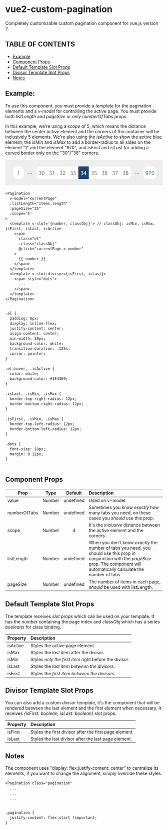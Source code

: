 # vue2-custom-pagination

Completely customizable custom pagination component for vue.js version 2.

## TABLE OF CONTENTS
* [Example](#example)
* [Component Props](#component_props)
* [Default Template Slot Props](#default_slotprops)
* [Divisor Template Slot Props](#divisor_slotprops)
* [Notes](#notes)


## Example:

To use this component, you must provide a _template_ for the pagination elements and a _v-model_ for controlling the active page. You must provide both
*listLength* and *pageSize* or *only* *numberOfTabs* props.

In this example, we're using a *scope* of 5, which means the distance between the center *active* element and the corners of the container will be inclusively 5 elements.
We're also using the *isActive* to show the active blue element, the *isMin* and *isMax* to add a border-radius to all sides on the element "1" and the element "970", and *isFirst* and *isLast*
for adding a curved border only on the "30"/"38" corners.

![Pagination Example](/screenshots/example.png)

```
<Pagination
  v-model="currentPage"
  :listLength="items.length"
  :pageSize="25"
  :scope='5'
>
  <template v-slot='{number, classObj}'> // classObj: isMin, isMax, isFirst, isLast, isActive
    <span
      class="el"
      :class="classObj"
      @click="currentPage = number"
    >
      {{ number }}
    </span>
  </template>
  <template v-slot:divisor={isFirst, isLast}>
    <span style="dots">
      ...
    </span>
  </template>
</Pagination>
```

```

.el {
  padding: 6px;
  display: inline-flex;
  justify-content: center;
  align-content: center;
  min-width: 30px;
  background-color: white;
  transition-duration: .125s;
  cursor: pointer;
}

.el:hover, .isActive { 
  color: white;
  background-color: #1E4369;
}

.isLast, .isMin, .isMax {
  border-top-right-radius: 12px;
  border-bottom-right-radius: 12px;
}

.isFirst, .isMin, .isMax {
  border-top-left-radius: 12px;
  border-bottom-left-radius: 12px;
}

.dots {
  font-size: 18px;
  margin: 0 12px;
}


```

## Component Props

| Prop      | Type | Default | Description |
| -------------|:-------------:|:-------------:|:-------------|
| value | Number | undefined | Used on v-model. |
| numberOfTabs | Number | undefined | Sometimes you know *exactly* how many tabs you need, on these cases you *should* use this prop. |
| scope | Number | 4 | It's the *inclusive* distance between the active element and the corners. |
| listLength | Number | undefined | When you don't know *exactly* the number of tabs you need, you should use this prop in conjunction with the *pageSize* prop. The component will automatically calculate the number of tabs. |
| pageSize | Number | undefined | The number of items in each page, *should* be used with listLength. |


## Default Template Slot Props

The template receives *slot props* which can be used on your template. It has the *number* containing the page index and *classObj* which has a series *booleans* for class binding.

| Property      | Description          |
| ------------- |:-------------|
| isActive      | Styles the active page element. |
| isMax         | Styles the *last item* after the divisor. |
| isMin         | Styles *only the first item* right before the divisor. |
| isLast        | Styles the *last item between the divisors*. |
| isFirst       | Styles the *first item between the divisors*.  |


## Divisor Template Slot Props

You can also add a custom *divisor* template, it's the component that will be rendered between the last element and the first element when necessary. It receives *{isFirst: boolean, isLast: boolean}* slot props.


| Property | Description | 
| ------------- |:-------------|
| isFirst | Styles the first divisor after the first page element. | 
| isLast | Styles the last divisor after the last page element. |


## Notes

The component uses "display: flex;justify-content: center" to centralize its elements, if you want to change the alignment, simply override these styles.

```
<Pagination class="pagination"
  ...
  ...
  ...
```

```

.pagination {
  justify-content: flex-start !important;
}

```
